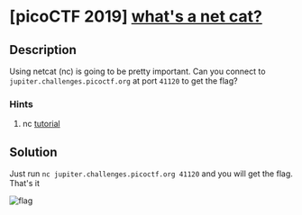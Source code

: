 # [picoCTF 2019] [what's a net cat?](https://play.picoctf.org/practice/challenge/34)

## Description

Using netcat (nc) is going to be pretty important. Can you connect to `jupiter.challenges.picoctf.org` at port `41120` to get the flag?

### Hints

1. nc [tutorial](https://linux.die.net/man/1/nc)

## Solution

Just run `nc jupiter.challenges.picoctf.org 41120` and you will get the flag. That's it

![flag](https://i.imgur.com/DosiSYE.png)

